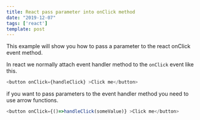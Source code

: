 ```yaml
---
title: React pass parameter into onClick method
date: "2019-12-07"
tags: ['react']
template: post
---
```


This example will show you how to pass a parameter to the react onClick event method.

In react we normally attach event handler method to the `onClick` event like this.

```js
<button onClick={handleClick} >Click me</button>
```

if you want to pass parameters to the event handler method you need to use arrow functions.

```js
<button onClick={()=>handleClick(someValue)} >Click me</button>
```
